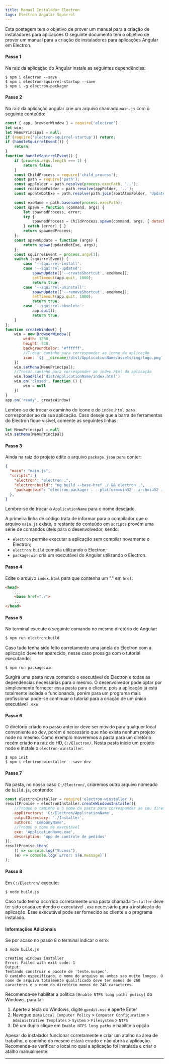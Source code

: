 ```yaml
---
title: Manual Instalador Electron
tags: Electron Angular Squirrel
---
```


Esta postagem tem o objetivo de prover um manual para a criação de instaladores para apicações
O seguinte documento tem o objetivo de prover um manual para a criação de instaladores para aplicações Angular em Electron.

#### Passo 1

Na raiz da aplicação do Angular instale as seguintes dependências:

```shell
$ npm i electron --save 
$ npm i electron-squirrel-startup --save
$ npm i -g electron-packager
```

#### Passo 2

Na raiz da aplicação angular crie um arquivo chamado `main.js` com o seguinte conteúdo:

```js
const { app, BrowserWindow } = require('electron')
let win;
let MenuPrincipal = null;
if (require('electron-squirrel-startup')) return;
if (handleSquirrelEvent()) {
    return;
}
function handleSquirrelEvent() {
    if (process.argv.length === 1) {
        return false;
    }
    const ChildProcess = require('child_process');
    const path = require('path');
    const appFolder = path.resolve(process.execPath, '..');
    const rootAtomFolder = path.resolve(appFolder, '..');
    const updateDotExe = path.resolve(path.join(rootAtomFolder, 'Update.exe'));

    const exeName = path.basename(process.execPath);
    const spawn = function (command, args) {
        let spawnedProcess, error;
        try {
            spawnedProcess = ChildProcess.spawn(command, args, { detached: true });
        } catch (error) { }
        return spawnedProcess;
    };
    const spawnUpdate = function (args) {
        return spawn(updateDotExe, args);
    };
    const squirrelEvent = process.argv[1];
    switch (squirrelEvent) {
        case '--squirrel-install':
        case '--squirrel-updated':
            spawnUpdate(['--createShortcut', exeName]);
            setTimeout(app.quit, 1000);
            return true;
        case '--squirrel-uninstall':
            spawnUpdate(['--removeShortcut', exeName]);
            setTimeout(app.quit, 1000);
            return true;
        case '--squirrel-obsolete':
            app.quit();
            return true;
    }
};
function createWindow() {
    win = new BrowserWindow({
        width: 1280,
        height: 720,
        backgroundColor: '#ffffff',
        //Trocar caminho para corresponder ao ícone da aplicação
        icon: `${ __dirname}/dist/ApplicationName/assets/img/logo.png`
    })
    win.setMenu(MenuPrincipal);
    //Trocar caminho para corresponder ao index.html da aplicação
    win.loadFile('dist/ApplicationName/index.html')
    win.on('closed', function () {
        win = null
    })
}
app.on('ready', createWindow)
```

Lembre-se de trocar o caminho do ícone e do `index.html` para corresponder ao da sua aplicação. Caso deseje que a barra de ferramentas do Electron fique visível, comente as seguintes linhas:

```js
let MenuPrincipal = null
win.setMenu(MenuPrincipal)
```

#### Passo 3

Ainda na raiz do projeto edite o arquivo `package.json` para conter:

```json
{
  "main": "main.js",
  "scripts": {
    "electron": "electron .",
    "electron:build": "ng build --base-href ./ && electron .",
    "package:win": "electron-packager . --platform=win32 --arch=ia32 --executable-name=\"ApplicationName\" --win32metadata.ProductName=\"ApplicationName\" --win32m etadata.CompanyName=\"Company\" --asar --overwrite"
  },
}
```

Lembre-se de trocar o `ApplicationName` para o nome desejado.

A primeira linha de código trata de informar para o compilador que o arquivo `main.js` existe, o restante do conteúdo em `scripts` provêm uma série de comandos úteis para o desenvolvedor, sendo:

- `electron` permite executar a aplicação sem compilar novamente o Electron;
- `electron:build` compila utilizando o Electron;
- `package:win` cria um executável do Angular utilizando o Electron.

#### Passo 4

Edite o arquivo `index.html` para que contenha um "." em `href`:

```html
<head>
    ...
    <base href="./">
    ...
</head>
```

#### Passo 5

No terminal execute o seguinte comando no mesmo diretório do Angular:

```sh
$ npm run electron:build
```

Caso tudo tenha sido feito corretamente uma janela do Electron com a aplicação deve ter aparecido, nesse caso prossiga com o tutorial executando:

```shell
$ npm run package:win
```

Surgirá uma pasta nova contendo o executável do Electron e todas as dependências necessárias para o mesmo. O desenvolvedor pode optar por simplesmente fornecer essa pasta para o cliente, pois a aplicação já está totalmente isolada e funcionando, porém para um programa mais profissional pode-se continuar o tutorial para a criação de um único executável `.exe`

#### Passo 6

O diretório criado no passo anterior deve ser movido para qualquer local conveniente ao dev, porém é necessário que não exista nenhum projeto node no mesmo. Como exemplo moveremos a pasta para um diretório recém criado na raiz do HD, `C:/Electron/`. Nesta pasta inicie um projeto node e instale o `electron-winstaller`:

```shell
$ npm init
$ npm i electron-winstaller --save-dev
```

#### Passo 7

Na pasta, no nosso caso `C:/Electron/`,  criaremos outro arquivo nomeado de `build.js`, contendo:

```js
const electronInstaller = require('electron-winstaller');
resultPromise = electronInstaller.createWindowsInstaller({
    //Troque o caminho e o nome da pasta para corresponder ao seu diretório
    appDirectory: 'C:/Electron/ApplicationName',
    outputDirectory: './Installer',
    authors: 'CompanyName',
    //Troque o nome do executável
    exe: 'ApplicationName.exe',
    description: 'App de controle de pedidos'
});
resultPromise.then(
    () => console.log("Sucess"),
    (e) => console.log(`Error: ${e.message}`)
);
```

#### Passo 8

Em `C:/Electron/` execute:

```shell
$ node build.js
```

Caso tudo tenha ocorrido corretamente uma pasta chamada `Installer` deve ter sido criada contendo o executável `.exe` necessário para a instalação da aplicação. Esse executável pode ser fornecido ao cliente e o programa instalado.

#### Informações Adicionais

Se por acaso no passo 8 o terminal indicar o erro:

````
$ node build.js

creating windows installer
Error: Failed with exit code: 1
Output:
Tentando construir o pacote de 'teste.nuspec'.
O caminho especificado, o nome do arquivo ou ambos sao muito longos. O nome de arquivo totalmente qualificado deve ter menos de 260 caracteres e o nome do diretório menos de 248 caracteres.
````

Recomenda-se habilitar a política `[Enable NTFS long paths policy]` do Windows, para tal:

1. Aperte a tecla do Windows, digite `gpedit.msc` e aperte Enter
2. Navegue para `Local Computer Policy` > `Computer Configuration` > `Administrative Templates` > `System` > `Filesystem` > `NTFS`
3. Dê um duplo clique em `Enable NTFS long paths` e habilite a opção

Apesar do instalador funcionar corretamente e criar um atalho na área de trabalho, o caminho do mesmo estará errado e não abrirá a aplicação.  Recomenda-se verificar o local no qual a aplicação foi instalada e criar o atalho manualmente.

---

